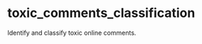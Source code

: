 toxic_comments_classification
==============================

Identify and classify toxic online comments.
